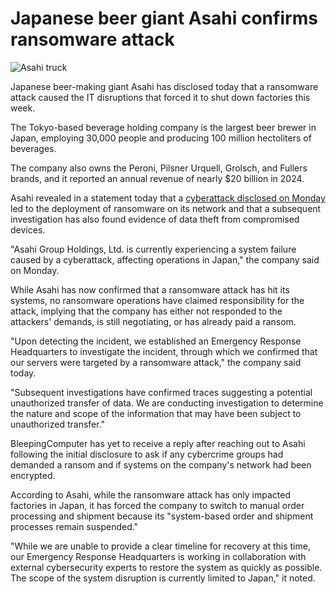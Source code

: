 # Japanese beer giant Asahi confirms ransomware attack

![Asahi truck](https://www.bleepstatic.com/content/hl-images/2025/10/03/Asahi_truck.jpg)

Japanese beer-making giant Asahi has disclosed today that a ransomware attack caused the IT disruptions that forced it to shut down factories this week.

The Tokyo-based beverage holding company is the largest beer brewer in Japan, employing 30,000 people and producing 100 million hectoliters of beverages.

The company also owns the Peroni, Pilsner Urquell, Grolsch, and Fullers brands, and it reported an annual revenue of nearly $20 billion in 2024.

Asahi revealed in a statement today that a [cyberattack disclosed on Monday](https://www.bleepingcomputer.com/news/security/japans-largest-brewer-suspends-operations-due-to-cyberattack/) led to the deployment of ransomware on its network and that a subsequent investigation has also found evidence of data theft from compromised devices.

"Asahi Group Holdings, Ltd. is currently experiencing a system failure caused by a cyberattack, affecting operations in Japan," the company said on Monday.

While Asahi has now confirmed that a ransomware attack has hit its systems, no ransomware operations have claimed responsibility for the attack, implying that the company has either not responded to the attackers' demands, is still negotiating, or has already paid a ransom.

"Upon detecting the incident, we established an Emergency Response Headquarters to investigate the incident, through which we confirmed that our servers were targeted by a ransomware attack," the company said today.

"Subsequent investigations have confirmed traces suggesting a potential unauthorized transfer of data. We are conducting investigation to determine the nature and scope of the information that may have been subject to unauthorized transfer."

BleepingComputer has yet to receive a reply after reaching out to Asahi following the initial disclosure to ask if any cybercrime groups had demanded a ransom and if systems on the company's network had been encrypted.

According to Asahi, while the ransomware attack has only impacted factories in Japan, it has forced the company to switch to manual order processing and shipment because its "system-based order and shipment processes remain suspended."

"While we are unable to provide a clear timeline for recovery at this time, our Emergency Response Headquarters is working in collaboration with external cybersecurity experts to restore the system as quickly as possible. The scope of the system disruption is currently limited to Japan," it noted.